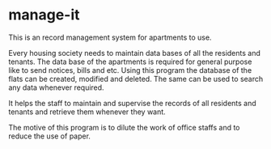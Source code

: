 # manage-it
This is an record management system for apartments to use. 

Every housing society needs to maintain data bases of all the residents and tenants. The data base of the apartments is required for general purpose like to send notices, bills and etc. Using this program the database of the flats can be created, modified and deleted. The same can be used to search any data whenever required. 

It helps the staff to maintain and supervise the records of all residents and tenants and retrieve them whenever they want. 

The motive of this program is to dilute the work of office staffs and to reduce the use of paper.
